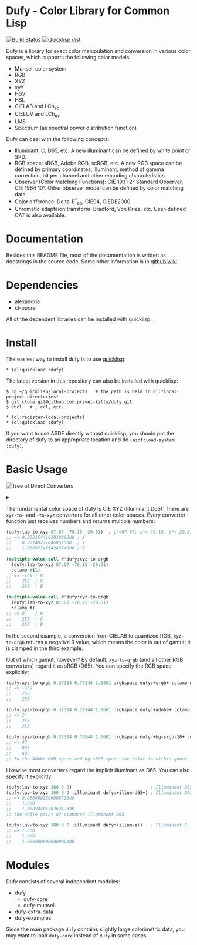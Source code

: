 Dufy - Color Library for Common Lisp
====
[![Build Status](https://travis-ci.org/privet-kitty/dufy.svg?branch=master)](https://travis-ci.org/privet-kitty/dufy)
[![Quicklisp dist](http://quickdocs.org/badge/dufy.svg)](http://quickdocs.org/dufy/)

Dufy is a library for exact color manipulation and conversion in various color spaces, which supports the following color models:

* Munsell color system
* RGB
* XYZ
* xyY
* HSV
* HSL
* CIELAB and LCh<sub>ab</sub>
* CIELUV and LCh<sub>uv</sub>
* LMS
* Spectrum (as spectral power distribution function)

Dufy can deal with the following concepts:

* Illuminant: C, D65, etc. A new illuminant can be defined by white point or SPD.
* RGB space: sRGB, Adobe RGB, scRGB, etc.  A new RGB space can be defined by primary coordinates, illuminant, method of gamma correction, bit per channel and other encoding characteristics.
* Observer (Color Matching Functions): CIE 1931 2&deg; Standard Observer, CIE 1964 10&deg;. Other observer model can be defined by color matching data.
* Color difference: Delta-E<sup>*</sup><sub>ab</sub>, CIE94, CIEDE2000.
* Chromatic adaptaion transform: Bradford, Von Kries, etc. User-defined CAT is also available.


# Documentation
Besides this README file, most of the documentation is written as docstrings in the source code. Some other information is in [github wiki](https://github.com/privet-kitty/dufy/wiki).


# Dependencies
* alexandria
* cl-ppcre

All of the dependent libraries can be installed with quicklisp.

# Install
The easiest way to install dufy is to use [quicklisp](https://www.quicklisp.org/beta/):

    * (ql:quickload :dufy)

The latest version in this repository can also be installed with quicklisp:

    $ cd ~/quicklisp/local-projects   # the path is held in ql:*local-project-directories*
    $ git clone git@github.com:privet-kitty/dufy.git
    $ sbcl   # , ccl, etc.
    
    * (ql:register-local-projects)
    * (ql:quickload :dufy)

If you want to use ASDF directly without quicklisp, you should put the directory of dufy to an appropriate location and do `(asdf:load-system :dufy)`.

# Basic Usage
![Tree of Direct Converters](https://g.gravizo.com/source/converter_tree?https%3A%2F%2Fraw.githubusercontent.com%2Fprivet-kitty%2Fdufy%2Fdevelop%2FREADME.md)

<details> 
<summary></summary>
converter_tree
  graph G {
    graph [
      labelloc = "t",
      label = "Tree of Primary Converters",
      fontsize = 16
    ];
    node [shape = "box", fontname = "helvetica"]
    xyz [ label = "XYZ" ]
    xyy [ label = "XYY\n(xyY)" ]
    lrgb [ label = "LRGB\n(linear RGB)" ]
    rgb [ label = "RGB\n(gamma-corrected RGB)" ]
    qrgb [ label = "QRGB\n(quantized RGB)" ]
    rgbpack [ label = "RGBPACK\n(packed to an int.)" ]
    rgba [ label = "RGBA\n(gamma-corrected RGBA)" ]
    qrgba [ label = "QRGBA\n(quantized RGBA)" ]
    rgbapack [ label = "RGBAPACK\n(packed to an int.)" ]
    lab [ label = "LAB" ]
    lchab [ label = "LCHAB" ]
    luv [ label = "LUV" ]
    lchuv [ label = "LCHUV" ]
    mhvc [ label = "MHVC\n(Munsell 3-number spec.)" ]
    munsell [ label = "MUNSELL\n(Munsell string spec.)" ]
    hsv [ label = "HSV" ]
    hsl [ label = "HSL" ]
    spectrum [ label = "SPECTRUM" ]
    lms [ label = "LMS" ]
    xyz -- xyy
    xyz -- lms
    xyz -- spectrum
    xyz -- lrgb
    lrgb -- rgb
    rgb -- qrgb
    qrgb -- rgbpack

    rgba -- qrgba
    qrgba -- rgbapack
  
    xyz -- lab
    lab -- lchab
    xyz -- luv
    luv -- lchuv
    rgb -- hsv
    rgb -- hsl

    lchab -- mhvc  [ label = "(illuminant C)" ]
    mhvc -- munsell

    { rank=same; rgb rgba }
  }
converter_tree
</details>

The fundamental color space of dufy is CIE XYZ (Illuminant D65): There are `xyz-to-` and `-to-xyz` converters for all other color spaces. Every converter function just receives numbers and returns multiple numbers:

```lisp
(dufy:lab-to-xyz 87.07 -78.15 -20.51)  ; L*=87.07, a*=-78.15, b*=-20.51
;; => 0.3731544163010862d0 ; X
;;    0.701492216468595d0  ; Y
;;    1.0600774614243746d0 ; Z
   
(multiple-value-call #'dufy:xyz-to-qrgb
  (dufy:lab-to-xyz 87.07 -78.15 -20.51)
  :clamp nil)
;; => -169 ; R
;;    255  ; G
;;    255  ; B

(multiple-value-call #'dufy:xyz-to-qrgb
  (dufy:lab-to-xyz 87.07 -78.15 -20.51)
  :clamp t)
;; => 0    ; R
;;    255  ; G
;;    255  ; B
```

In the second example, a conversion from CIELAB to quantized RGB, `xyz-to-qrgb` returns a negative R value, which means the color is out of gamut; it is clamped in the third example.

Out of which gamut, however? By default, `xyz-to-qrgb` (and all other RGB converters) regard it as sRGB (D65). You can specify the RGB space explicitly:

```lisp
(dufy:xyz-to-qrgb 0.37314 0.70144 1.0601 :rgbspace dufy:+srgb+ :clamp nil)  ; sRGB
;; => -169
;;    255
;;    255

(dufy:xyz-to-qrgb 0.37314 0.70144 1.0601 :rgbspace dufy:+adobe+ :clamp nil) ; Adobe RGB
;; => 2
;;    255
;;    255
   
(dufy:xyz-to-qrgb 0.37314 0.70144 1.0601 :rgbspace dufy:+bg-srgb-10+ :clamp nil) ; bg-sRGB (10 bit)
;; => 47
;;    893
;;    893
;; In the Adobe RGB space and bg-sRGB space the color is within gamut.
```

Likewise most converters regard the implicit illuminant as D65. You can also specify it explicitly:

```lisp
(dufy:luv-to-xyz 100 0 0)                              ; Illuminant D65 
(dufy:luv-to-xyz 100 0 0 :illuminant dufy:+illum-d65+) ; Illuminant D65
;; => 0.9504692366968726d0
;;    1.0d0
;;    1.0889440678362423d0
;; the white point of standard illuminant D65

(dufy:luv-to-xyz 100 0 0 :illuminant dufy:+illum-e+)   ; Illuminant E
;; => 1.0d0
;;    1.0d0
;;    1.0000000000000004d0
```


# Modules
Dufy consists of several independent modules:
- dufy
  - dufy-core
  - dufy-munsell
- dufy-extra-data
- dufy-examples

Since the main package `dufy` contains slightly large colorimetric data, you may want to load `dufy-core` instead of `dufy` in some cases.
